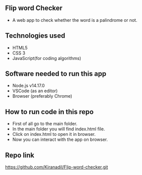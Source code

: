 ## Flip word Checker

- A web app to check whether the word is a palindrome or not.


## Technologies used
- HTML5
- CSS 3
- JavaScript(for coding algorithms)

## Software needed to run this app
- Node.js v14.17.0
- VSCode (as an editor)
- Browser (preferably Chrome)

## How to run code in this repo
- First of all go to the main folder.
- In the main folder you will find index.html file.
- Click on index.html to open it in browser.
- Now you can interact with the app on browser.

## Repo link
https://github.com/Kiranadil/Flip-word-checker.git